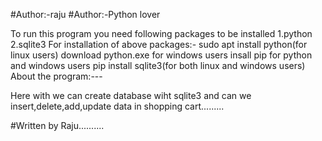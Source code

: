 #Author:-raju
#Author:-Python lover







To run this program you need following packages to be installed
1.python
2.sqlite3
For installation of above packages:-
sudo apt install python(for linux users)
download python.exe for windows users
insall pip for python and windows users
pip install sqlite3(for both linux and windows users)
About the program:---

Here with we can create database wiht sqlite3 and can we insert,delete,add,update data in shopping cart.........



#Written by Raju..........
